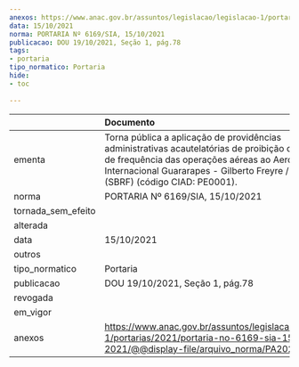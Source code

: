 ```yaml
---
anexos: https://www.anac.gov.br/assuntos/legislacao/legislacao-1/portarias/2021/portaria-no-6169-sia-15-10-2021/@@display-file/arquivo_norma/PA2021-6169.pdf
data: 15/10/2021
norma: PORTARIA Nº 6169/SIA, 15/10/2021
publicacao: DOU 19/10/2021, Seção 1, pág.78
tags:
- portaria
tipo_normatico: Portaria
hide: 
- toc 
 
---
```


|                    | Documento                                                                                                                                                                                                                                 |
|:-------------------|:------------------------------------------------------------------------------------------------------------------------------------------------------------------------------------------------------------------------------------------|
| ementa             | Torna pública a aplicação de providências administrativas acautelatórias de proibição de aumento de frequência das operações aéreas ao Aeroporto Internacional Guararapes - Gilberto Freyre / Recife (PE) - (SBRF) (código CIAD: PE0001). |
| norma              | PORTARIA Nº 6169/SIA, 15/10/2021                                                                                                                                                                                                          |
| tornada_sem_efeito |                                                                                                                                                                                                                                           |
| alterada           |                                                                                                                                                                                                                                           |
| data               | 15/10/2021                                                                                                                                                                                                                                |
| outros             |                                                                                                                                                                                                                                           |
| tipo_normatico     | Portaria                                                                                                                                                                                                                                  |
| publicacao         | DOU 19/10/2021, Seção 1, pág.78                                                                                                                                                                                                           |
| revogada           |                                                                                                                                                                                                                                           |
| em_vigor           |                                                                                                                                                                                                                                           |
| anexos             | https://www.anac.gov.br/assuntos/legislacao/legislacao-1/portarias/2021/portaria-no-6169-sia-15-10-2021/@@display-file/arquivo_norma/PA2021-6169.pdf                                                                                      |